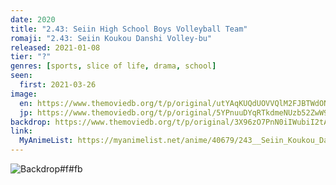 ```yaml
---
date: 2020
title: "2.43: Seiin High School Boys Volleyball Team"
romaji: "2.43: Seiin Koukou Danshi Volley-bu"
released: 2021-01-08
tier: "?"
genres: [sports, slice of life, drama, school]
seen:
  first: 2021-03-26
image:
  en: https://www.themoviedb.org/t/p/original/utYAqKUQdUOVVQlM2FJBTWdONf9.jpg
  jp: https://www.themoviedb.org/t/p/original/5YPnuuDYqRTkdmeNUzb52ZwW9JT.jpg
backdrop: https://www.themoviedb.org/t/p/original/3X96zO7PnN0iIWubiI2tAThrhqL.jpg
link:
  MyAnimeList: https://myanimelist.net/anime/40679/243__Seiin_Koukou_Danshi_Volley-bu
---
```


![Backdrop#f#fb](https://www.themoviedb.org/t/p/original/jQSrkLbUtWV3u02MwSfNS43vJEf.jpg "Source: TMDB")
